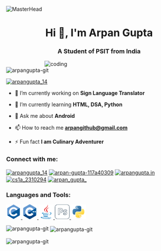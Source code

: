 ![MasterHead](https://user-images.githubusercontent.com/74038190/221352995-5ac18bdf-1a19-4f99-bbb6-77559b220470.gif)
<h1 align="center">Hi 👋, I'm Arpan Gupta</h1>
<h3 align="center">A Student of PSIT from India</h3>
<img align="right" alt="coding" width="400" src="https://d6f6d0kpz0gyr.cloudfront.net/uploads/images-archive/Blog/Gifs/coding.gif">

<p align="left"> <img src="https://komarev.com/ghpvc/?username=arpangupta-git&label=Profile%20views&color=0e75b6&style=flat" alt="arpangupta-git" /> </p>

<p align="left"> <a href="https://twitter.com/arpangupta_14" target="blank"><img src="https://img.shields.io/twitter/follow/arpangupta_14?logo=twitter&style=for-the-badge" alt="arpangupta_14" /></a> </p>

- 🔭 I’m currently working on **Sign Language Translator**

- 🌱 I’m currently learning **HTML, DSA, Python**

- 💬 Ask me about **Android**

- 📫 How to reach me **arpangithub@gmail.com**

- ⚡ Fun fact **I am Culinary Adventurer**

<h3 align="left">Connect with me:</h3>
<p align="left">
<a href="https://twitter.com/arpangupta_14" target="blank"><img align="center" src="https://raw.githubusercontent.com/rahuldkjain/github-profile-readme-generator/master/src/images/icons/Social/twitter.svg" alt="arpangupta_14" height="30" width="40" /></a>
<a href="https://linkedin.com/in/arpan-gupta-117a40309" target="blank"><img align="center" src="https://raw.githubusercontent.com/rahuldkjain/github-profile-readme-generator/master/src/images/icons/Social/linked-in-alt.svg" alt="arpan-gupta-117a40309" height="30" width="40" /></a>
<a href="https://instagram.com/arpangupta.in" target="blank"><img align="center" src="https://raw.githubusercontent.com/rahuldkjain/github-profile-readme-generator/master/src/images/icons/Social/instagram.svg" alt="arpangupta.in" height="30" width="40" /></a>
<a href="https://www.hackerrank.com/cs1a_2310294" target="blank"><img align="center" src="https://raw.githubusercontent.com/rahuldkjain/github-profile-readme-generator/master/src/images/icons/Social/hackerrank.svg" alt="cs1a_2310294" height="30" width="40" /></a>
<a href="https://www.leetcode.com/arpan_gupta_" target="blank"><img align="center" src="https://raw.githubusercontent.com/rahuldkjain/github-profile-readme-generator/master/src/images/icons/Social/leet-code.svg" alt="arpan_gupta_" height="30" width="40" /></a>
</p>

<h3 align="left">Languages and Tools:</h3>
<p align="left"> <a href="https://www.cprogramming.com/" target="_blank" rel="noreferrer"> <img src="https://raw.githubusercontent.com/devicons/devicon/master/icons/c/c-original.svg" alt="c" width="40" height="40"/> </a> <a href="https://www.w3schools.com/cpp/" target="_blank" rel="noreferrer"> <img src="https://raw.githubusercontent.com/devicons/devicon/master/icons/cplusplus/cplusplus-original.svg" alt="cplusplus" width="40" height="40"/> </a> <a href="https://www.java.com" target="_blank" rel="noreferrer"> <img src="https://raw.githubusercontent.com/devicons/devicon/master/icons/java/java-original.svg" alt="java" width="40" height="40"/> </a> <a href="https://www.photoshop.com/en" target="_blank" rel="noreferrer"> <img src="https://raw.githubusercontent.com/devicons/devicon/master/icons/photoshop/photoshop-line.svg" alt="photoshop" width="40" height="40"/> </a> <a href="https://www.python.org" target="_blank" rel="noreferrer"> <img src="https://raw.githubusercontent.com/devicons/devicon/master/icons/python/python-original.svg" alt="python" width="40" height="40"/> </a> </p>

<p><img align="left" src="https://github-readme-stats.vercel.app/api/top-langs?username=arpangupta-git&show_icons=true&locale=en&layout=compact" alt="arpangupta-git" /></p>

<p>&nbsp;<img align="center" src="https://github-readme-stats.vercel.app/api?username=arpangupta-git&show_icons=true&locale=en" alt="arpangupta-git" /></p>

<p><img align="center" src="https://github-readme-streak-stats.herokuapp.com/?user=arpangupta-git&" alt="arpangupta-git" /></p>

